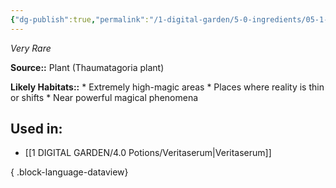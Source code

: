 ```yaml
---
{"dg-publish":true,"permalink":"/1-digital-garden/5-0-ingredients/05-1-plants/bundle-of-thaumatagoria/","tags":["ingredient","rare"]}
---
```


*Very Rare*

**Source::** Plant (Thaumatagoria plant)

**Likely Habitats::** * Extremely high-magic areas * Places where reality is thin or shifts * Near powerful magical phenomena

## Used in:

- [[1 DIGITAL GARDEN/4.0 Potions/Veritaserum\|Veritaserum]]

{ .block-language-dataview}

